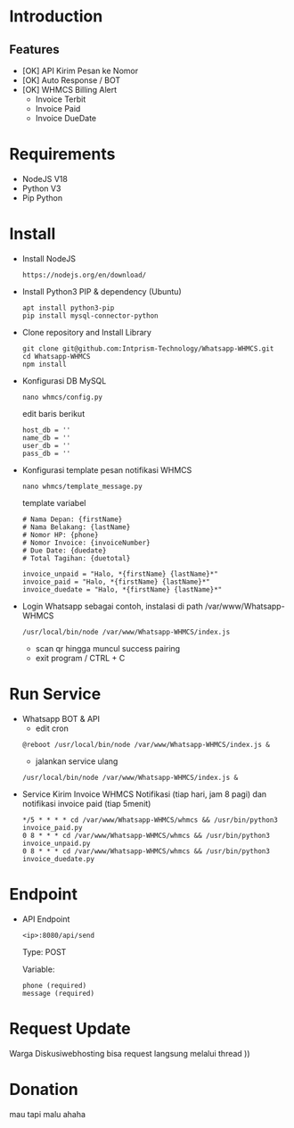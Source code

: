 # Introduction
## Features
- [OK] API Kirim Pesan ke Nomor
- [OK] Auto Response / BOT
- [OK] WHMCS Billing Alert
    - Invoice Terbit
    - Invoice Paid
    - Invoice DueDate

# Requirements
- NodeJS V18
- Python V3
- Pip Python

# Install
- Install NodeJS 
    ```
    https://nodejs.org/en/download/
    ```
- Install Python3 PIP & dependency (Ubuntu)
    ```
    apt install python3-pip
    pip install mysql-connector-python
    ```
- Clone repository and Install Library
    ```
    git clone git@github.com:Intprism-Technology/Whatsapp-WHMCS.git
    cd Whatsapp-WHMCS
    npm install
    ```
- Konfigurasi DB MySQL
    ```
    nano whmcs/config.py
    ```
    edit baris berikut
    ```
    host_db = ''
    name_db = ''
    user_db = ''
    pass_db = ''
    ```
- Konfigurasi template pesan notifikasi WHMCS
    ```
    nano whmcs/template_message.py
    ```
    template variabel
    ```
    # Nama Depan: {firstName}
    # Nama Belakang: {lastName}
    # Nomor HP: {phone}
    # Nomor Invoice: {invoiceNumber}
    # Due Date: {duedate}
    # Total Tagihan: {duetotal}

    invoice_unpaid = "Halo, *{firstName} {lastName}*"
    invoice_paid = "Halo, *{firstName} {lastName}*"
    invoice_duedate = "Halo, *{firstName} {lastName}*"
    ```
- Login Whatsapp
    sebagai contoh, instalasi di path /var/www/Whatsapp-WHMCS
    ```
    /usr/local/bin/node /var/www/Whatsapp-WHMCS/index.js
    ```
    - scan qr hingga muncul success pairing
    - exit program / CTRL + C
# Run Service
- Whatsapp BOT & API
    - edit cron
    ```
    @reboot /usr/local/bin/node /var/www/Whatsapp-WHMCS/index.js &
    ```
    - jalankan service ulang 
    ```
    /usr/local/bin/node /var/www/Whatsapp-WHMCS/index.js &
    ```
- Service Kirim Invoice WHMCS Notifikasi (tiap hari, jam 8 pagi) dan notifikasi invoice paid (tiap 5menit)
    ```
    */5 * * * * cd /var/www/Whatsapp-WHMCS/whmcs && /usr/bin/python3 invoice_paid.py
    0 8 * * * cd /var/www/Whatsapp-WHMCS/whmcs && /usr/bin/python3 invoice_unpaid.py
    0 8 * * * cd /var/www/Whatsapp-WHMCS/whmcs && /usr/bin/python3 invoice_duedate.py
    ```
# Endpoint
- API Endpoint
    ```
    <ip>:8080/api/send
    ```
    Type: POST

    Variable:
    ```
    phone (required)
    message (required)
    ```
# Request Update
Warga Diskusiwebhosting bisa request langsung melalui thread ))

# Donation
mau tapi malu ahaha
